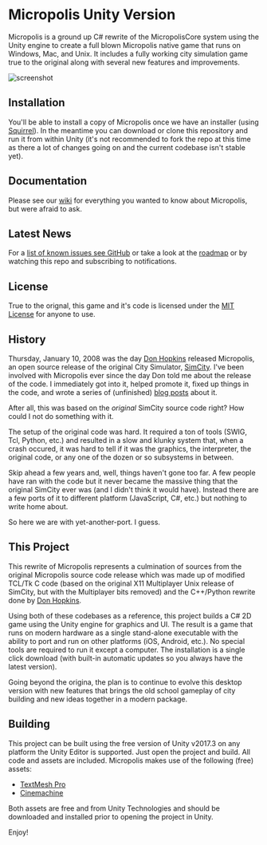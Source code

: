 # Micropolis Unity Version

Micropolis is a ground up C# rewrite of the MicropolisCore system using the Unity engine to create a full blown Micropolis native game that runs on Windows, Mac, and Unix. It includes a fully working city simulation game true to the original along with several new features and improvements.

![screenshot](https://raw.githubusercontent.com/bsimser/Micropolis/blob/gh-pages/images/micropolis.png)

## Installation

You'll be able to install a copy of Micropolis once we have an installer (using [Squirrel](https://github.com/Squirrel/Squirrel.Windows)). In the meantime you can download or clone this repository and run it from within Unity (it's not recommended to fork the repo at this time as there a lot of changes going on and the current codebase isn't stable yet).

## Documentation

Please see our [wiki](https://github.com/bsimser/Micropolis/wiki) for everything you wanted to know about Micropolis, but were afraid to ask.

## Latest News

For a [list of known issues see GitHub](https://github.com/bsimser/Micropolis/issues) or take a look at the [roadmap](https://github.com/bsimser/Micropolis/wiki/Roadmap) or by watching this repo and subscribing to notifications.

## License

True to the orignal, this game and it's code is licensed under the [MIT License](https://opensource.org/licenses/MIT) for anyone to use. 

## History

Thursday, January 10, 2008 was the day [Don Hopkins](https://github.com/SimHacker) released Micropolis, an open source release of the original City Simulator, [SimCity](https://en.wikipedia.org/wiki/SimCity). I've been involved with Micropolis ever since the day Don told me about the release of the code. I immediately got into it, helped promote it, fixed up things in the code, and wrote a series of (unfinished) [blog posts](https://weblogs.asp.net/bsimser/building-a-city-the-series) about it.

After all, this was based on the *original* SimCity source code right? How could I not do something with it.

The setup of the original code was hard. It required a ton of tools (SWIG, Tcl, Python, etc.) and resulted in a slow and klunky system that, when a crash occured, it was hard to tell if it was the graphics, the interpreter, the original code, or any one of the dozen or so subsystems in between.

Skip ahead a few years and, well, things haven't gone too far. A few people have ran with the code but it never became the massive thing that the original SimCity ever was (and I didn't think it would have). Instead there are a few ports of it to different platform (JavaScript, C#, etc.) but nothing to write home about.

So here we are with yet-another-port. I guess.

## This Project

This rewrite of Micropolis represents a culmination of sources from the original Micropolis source code release which was made up of modified TCL/Tk C code (based on the original X11 Multiplayer Unix release of SimCity, but with the Multiplayer bits removed) and the C++/Python rewrite done by [Don Hopkins](https://github.com/SimHacker). 

Using both of these codebases as a reference, this project builds a C# 2D game using the Unity engine for graphics and UI. The result is a game that runs on modern hardware as a single stand-alone executable with the ability to port and run on other platforms (iOS, Android, etc.). No special tools are required to run it except a computer. The installation is a single click download (with built-in automatic updates so you always have the latest version).

Going beyond the origina, the plan is to continue to evolve this desktop version with new features that brings the old school gameplay of city building and new ideas together in a modern package.

## Building

This project can be built using the free version of Unity v2017.3 on any platform the Unity Editor is supported. Just open the project and build. All code and assets are included. Micropolis makes use of the following (free) assets:
* [TextMesh Pro](https://assetstore.unity.com/packages/essentials/beta-projects/textmesh-pro-84126)
* [Cinemachine](https://assetstore.unity.com/packages/essentials/cinemachine-79898)

Both assets are free and from Unity Technologies and should be downloaded and installed prior to opening the project in Unity.

Enjoy!
